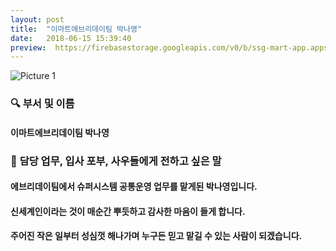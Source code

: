 ```yaml
---
layout: post
title:  "이마트에브리데이팀 박나영"
date:   2018-06-15 15:39:40
preview:  https://firebasestorage.googleapis.com/v0/b/ssg-mart-app.appspot.com/o/%EB%8F%99%EA%B8%B0%EC%82%AC%EC%A7%84%2F191915.jpg?alt=media&token=9b420d70-cd05-49aa-8f6a-3bad76d10feb
---
```


![Picture 1](https://firebasestorage.googleapis.com/v0/b/ssg-mart-app.appspot.com/o/%EB%8F%99%EA%B8%B0%EC%82%AC%EC%A7%84%2F191915.jpg?alt=media&token=9b420d70-cd05-49aa-8f6a-3bad76d10feb)


### 🔍 **부서 및 이름**

  #### 이마트에브리데이팀 박나영

### 🔔 **담당 업무, 입사 포부, 사우들에게 전하고 싶은 말**

  #### 에브리데이팀에서 슈퍼시스템 공통운영 업무를 맡게된 박나영입니다.

  #### 신세계인이라는 것이 매순간 뿌듯하고 감사한 마음이 들게 합니다.

  #### 주어진 작은 일부터 성심껏 해나가며 누구든 믿고 맡길 수 있는 사람이 되겠습니다.